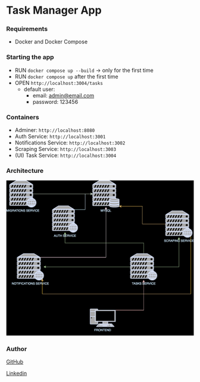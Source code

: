 # Task Manager App


### Requirements

+ Docker and Docker Compose

### Starting the app

- RUN `docker compose up --build` -> only for the first time
- RUN `docker compose up` after the first time
- OPEN `http://localhost:3004/tasks`
  - default user: 
    - email: admin@email.com
    - password: 123456

### Containers

+ Adminer: `http://localhost:8080` 
+ Auth Service: `http://localhost:3001`
+ Notifications Service: `http://localhost:3002`
+ Scraping Service: `http://localhost:3003`
+ (UI) Task Service: `http://localhost:3004`

### Architecture

![docker containers](containers.svg)

### Author

[GitHub](https://github.com/Sartori-RIA)

[Linkedin](https://www.linkedin.com/in/lucas-antonio-ramos-sartori/)